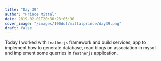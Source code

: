 ```yaml
---
title: "Day 39"
author: "Prince Mittal"
date: 2019-02-01T20:30:23+05:30
cover_image: "/images/100dof/mittalprince/day39.png"
draft: false
---
```


Today I worked with `featherjs` framework and build services, app to implement how to generate database, read blogs on association in mysql and implement some querries in `featherjs` application.